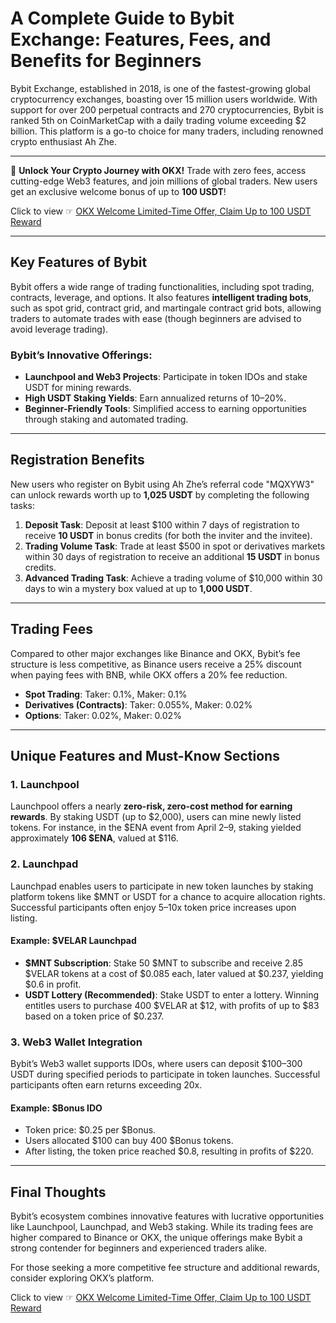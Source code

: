 # A Complete Guide to Bybit Exchange: Features, Fees, and Benefits for Beginners

Bybit Exchange, established in 2018, is one of the fastest-growing global cryptocurrency exchanges, boasting over 15 million users worldwide. With support for over 200 perpetual contracts and 270 cryptocurrencies, Bybit is ranked 5th on CoinMarketCap with a daily trading volume exceeding $2 billion. This platform is a go-to choice for many traders, including renowned crypto enthusiast Ah Zhe.

---

🚀 **Unlock Your Crypto Journey with OKX!** Trade with zero fees, access cutting-edge Web3 features, and join millions of global traders. New users get an exclusive welcome bonus of up to **100 USDT**!  

Click to view ☞ [OKX Welcome Limited-Time Offer, Claim Up to 100 USDT Reward](https://bit.ly/OKXe)

---

## Key Features of Bybit

Bybit offers a wide range of trading functionalities, including spot trading, contracts, leverage, and options. It also features **intelligent trading bots**, such as spot grid, contract grid, and martingale contract grid bots, allowing traders to automate trades with ease (though beginners are advised to avoid leverage trading).

### Bybit’s Innovative Offerings:
- **Launchpool and Web3 Projects**: Participate in token IDOs and stake USDT for mining rewards.
- **High USDT Staking Yields**: Earn annualized returns of 10–20%.
- **Beginner-Friendly Tools**: Simplified access to earning opportunities through staking and automated trading.

---

## Registration Benefits

New users who register on Bybit using Ah Zhe’s referral code "MQXYW3" can unlock rewards worth up to **1,025 USDT** by completing the following tasks:

1. **Deposit Task**: Deposit at least $100 within 7 days of registration to receive **10 USDT** in bonus credits (for both the inviter and the invitee).
2. **Trading Volume Task**: Trade at least $500 in spot or derivatives markets within 30 days of registration to receive an additional **15 USDT** in bonus credits.
3. **Advanced Trading Task**: Achieve a trading volume of $10,000 within 30 days to win a mystery box valued at up to **1,000 USDT**.

---

## Trading Fees

Compared to other major exchanges like Binance and OKX, Bybit’s fee structure is less competitive, as Binance users receive a 25% discount when paying fees with BNB, while OKX offers a 20% fee reduction.

- **Spot Trading**: Taker: 0.1%, Maker: 0.1%
- **Derivatives (Contracts)**: Taker: 0.055%, Maker: 0.02%
- **Options**: Taker: 0.02%, Maker: 0.02%

---

## Unique Features and Must-Know Sections

### 1. Launchpool
Launchpool offers a nearly **zero-risk, zero-cost method for earning rewards**. By staking USDT (up to $2,000), users can mine newly listed tokens. For instance, in the $ENA event from April 2–9, staking yielded approximately **106 $ENA**, valued at $116.

### 2. Launchpad
Launchpad enables users to participate in new token launches by staking platform tokens like $MNT or USDT for a chance to acquire allocation rights. Successful participants often enjoy 5–10x token price increases upon listing.

#### Example: $VELAR Launchpad
- **$MNT Subscription**: Stake 50 $MNT to subscribe and receive 2.85 $VELAR tokens at a cost of $0.085 each, later valued at $0.237, yielding $0.6 in profit.
- **USDT Lottery (Recommended)**: Stake USDT to enter a lottery. Winning entitles users to purchase 400 $VELAR at $12, with profits of up to $83 based on a token price of $0.237.

### 3. Web3 Wallet Integration
Bybit’s Web3 wallet supports IDOs, where users can deposit $100–300 USDT during specified periods to participate in token launches. Successful participants often earn returns exceeding 20x.

#### Example: $Bonus IDO
- Token price: $0.25 per $Bonus.
- Users allocated $100 can buy 400 $Bonus tokens.
- After listing, the token price reached $0.8, resulting in profits of $220.

---

## Final Thoughts

Bybit’s ecosystem combines innovative features with lucrative opportunities like Launchpool, Launchpad, and Web3 staking. While its trading fees are higher compared to Binance or OKX, the unique offerings make Bybit a strong contender for beginners and experienced traders alike.

For those seeking a more competitive fee structure and additional rewards, consider exploring OKX’s platform.  

Click to view ☞ [OKX Welcome Limited-Time Offer, Claim Up to 100 USDT Reward](https://bit.ly/OKXe)
